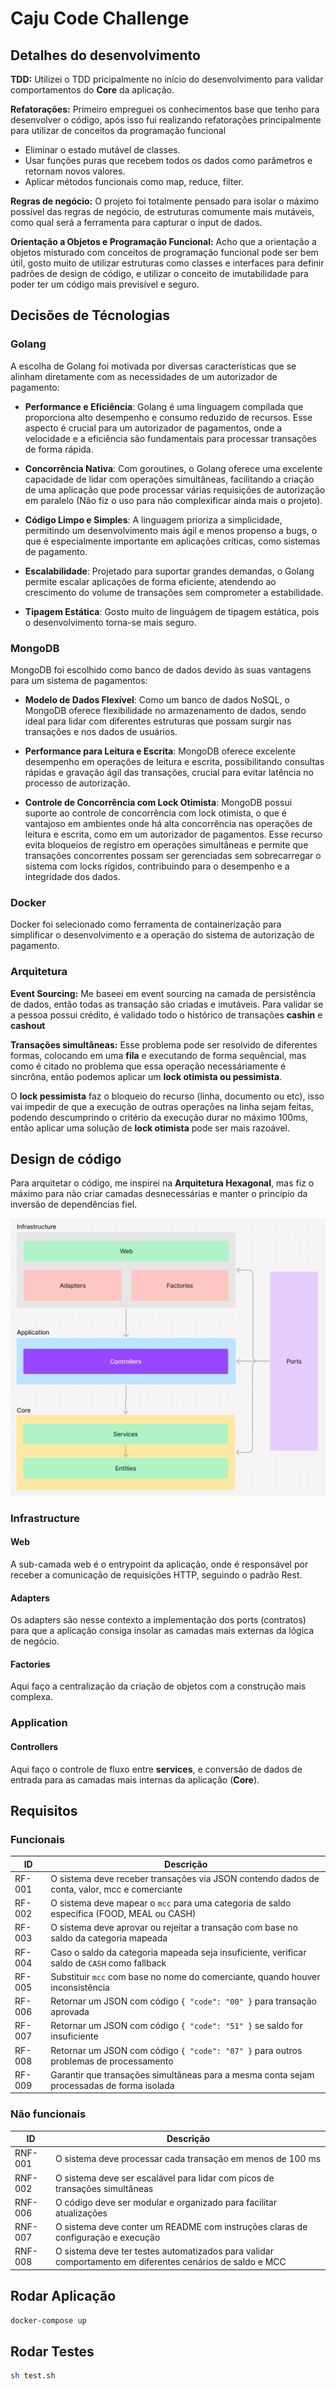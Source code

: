# Caju Code Challenge

## Detalhes do desenvolvimento

**TDD:** Utilizei o TDD pricipalmente no início do desenvolvimento para validar comportamentos do **Core** da aplicação.

**Refatorações:** Primeiro empreguei os conhecimentos base que tenho para desenvolver o código, após isso fui realizando refatorações principalmente para utilizar de conceitos da programação funcional
  - Eliminar o estado mutável de classes.
  - Usar funções puras que recebem todos os dados como parâmetros e retornam novos valores.
  - Aplicar métodos funcionais como map, reduce, filter.

**Regras de negócio:** O projeto foi totalmente pensado para isolar o máximo possível das regras de negócio, de estruturas comumente mais mutáveis, como qual será a ferramenta para capturar o input de dados.

**Orientação a Objetos e Programação Funcional:** Acho que a orientação a objetos misturado com conceitos de programação funcional pode ser bem útil, gosto muito de utilizar estruturas como classes e interfaces para definir padrões de design de código, e utilizar o conceito de imutabilidade para poder ter um código mais previsível e seguro.

## Decisões de Técnologias

### Golang
A escolha de Golang foi motivada por diversas características que se alinham diretamente com as necessidades de um autorizador de pagamento:

- **Performance e Eficiência**: Golang é uma linguagem compilada que proporciona alto desempenho e consumo reduzido de recursos. Esse aspecto é crucial para um autorizador de pagamentos, onde a velocidade e a eficiência são fundamentais para processar transações de forma rápida.

- **Concorrência Nativa**: Com goroutines, o Golang oferece uma excelente capacidade de lidar com operações simultâneas, facilitando a criação de uma aplicação que pode processar várias requisições de autorização em paralelo (Não fiz o uso para não complexificar ainda mais o projeto).

- **Código Limpo e Simples**: A linguagem prioriza a simplicidade, permitindo um desenvolvimento mais ágil e menos propenso a bugs, o que é especialmente importante em aplicações críticas, como sistemas de pagamento.

- **Escalabilidade**: Projetado para suportar grandes demandas, o Golang permite escalar aplicações de forma eficiente, atendendo ao crescimento do volume de transações sem comprometer a estabilidade.

- **Tipagem Estática**: Gosto muito de linguágem de tipagem estática, pois o desenvolvimento torna-se mais seguro.

### MongoDB
MongoDB foi escolhido como banco de dados devido às suas vantagens para um sistema de pagamentos:

- **Modelo de Dados Flexível**: Como um banco de dados NoSQL, o MongoDB oferece flexibilidade no armazenamento de dados, sendo ideal para lidar com diferentes estruturas que possam surgir nas transações e nos dados de usuários.

- **Performance para Leitura e Escrita**: MongoDB oferece excelente desempenho em operações de leitura e escrita, possibilitando consultas rápidas e gravação ágil das transações, crucial para evitar latência no processo de autorização.

- **Controle de Concorrência com Lock Otimista**: MongoDB possui suporte ao controle de concorrência com lock otimista, o que é vantajoso em ambientes onde há alta concorrência nas operações de leitura e escrita, como em um autorizador de pagamentos. Esse recurso evita bloqueios de registro em operações simultâneas e permite que transações concorrentes possam ser gerenciadas sem sobrecarregar o sistema com locks rígidos, contribuindo para o desempenho e a integridade dos dados.

### Docker
Docker foi selecionado como ferramenta de containerização para simplificar o desenvolvimento e a operação do sistema de autorização de pagamento.

### Arquitetura
**Event Sourcing:** Me baseei em event sourcing na camada de persistência de dados, então todas as transação são criadas e imutáveis. Para validar se a pessoa possui crédito, é validado todo o histórico de transações **cashin** e **cashout**

**Transações simultâneas:** Esse problema pode ser resolvido de diferentes formas, colocando em uma **fila** e executando de forma sequêncial, mas como é citado no problema que essa operação necessáriamente é sincrôna, então podemos aplicar um **lock otimista ou pessimista**.

O **lock pessimista** faz o bloqueio do recurso (linha, documento ou etc), isso vai impedir de que a execução de outras operações na linha sejam feitas, podendo descumprindo o critério da execução durar no máximo 100ms, então aplicar uma solução de **lock otimista** pode ser mais razoável.

## Design de código

Para arquitetar o código, me inspirei na **Arquitetura Hexagonal**, mas fiz o máximo para não criar camadas desnecessárias e manter o princípio da inversão de dependências fiel.

![Code Design](./assets/code_design.png)

### Infrastructure

#### Web
A sub-camada web é o entrypoint da aplicação, onde é responsável por receber a comunicação de requisições HTTP, seguindo o padrão Rest.

#### Adapters
Os adapters são nesse contexto a implementação dos ports (contratos) para que a aplicação consiga insolar as camadas mais externas da lógica de negócio.

#### Factories
Aqui faço a centralização da criação de objetos com a construção mais complexa.

### Application

#### Controllers
Aqui faço o controle de fluxo entre **services**, e conversão de dados de entrada para as camadas mais internas da aplicação (**Core**).

## Requisitos

### Funcionais

| ID       | Descrição                                                                 |
|----------|---------------------------------------------------------------------------|
| RF-001   | O sistema deve receber transações via JSON contendo dados de conta, valor, mcc e comerciante |
| RF-002   | O sistema deve mapear o `mcc` para uma categoria de saldo específica (FOOD, MEAL ou CASH) |
| RF-003   | O sistema deve aprovar ou rejeitar a transação com base no saldo da categoria mapeada |
| RF-004   | Caso o saldo da categoria mapeada seja insuficiente, verificar saldo de `CASH` como fallback |
| RF-005   | Substituir `mcc` com base no nome do comerciante, quando houver inconsistência |
| RF-006   | Retornar um JSON com código `{ "code": "00" }` para transação aprovada    |
| RF-007   | Retornar um JSON com código `{ "code": "51" }` se saldo for insuficiente   |
| RF-008   | Retornar um JSON com código `{ "code": "07" }` para outros problemas de processamento |
| RF-009   | Garantir que transações simultâneas para a mesma conta sejam processadas de forma isolada |

### Não funcionais

| ID       | Descrição                                                                 |
|----------|---------------------------------------------------------------------------|
| RNF-001  | O sistema deve processar cada transação em menos de 100 ms                 |
| RNF-002  | O sistema deve ser escalável para lidar com picos de transações simultâneas |
| RNF-006  | O código deve ser modular e organizado para facilitar atualizações         |
| RNF-007  | O sistema deve conter um README com instruções claras de configuração e execução |
| RNF-008  | O sistema deve ter testes automatizados para validar comportamento em diferentes cenários de saldo e MCC |

## Rodar Aplicação

```zsh
docker-compose up
```

## Rodar Testes

```zsh
sh test.sh
```